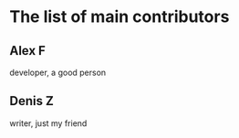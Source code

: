# The list of main contributors

## Alex F

developer, a good person

## Denis Z

writer, just my friend
